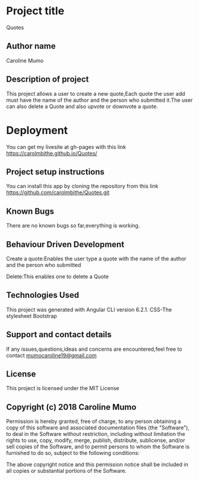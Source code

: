 # Project title
Quotes
## Author name
Caroline Mumo
## Description of project
This project allows a user to create a new quote,Each quote the user add must have the name of the author and the person who submitted it.The user can also delete a Quote and also upvote or downvote a quote.

# Deployment
You can get my livesite at gh-pages with this link  https://carolmbithe.github.io/Quotes/

## Project setup instructions
You can install this app by cloning the repository from this link https://github.com/carolmbithe/Quotes.git

## Known Bugs
There are no known bugs so far,everything is working.

## Behaviour Driven Development
Create a quote:Enables the user type a quote with the name of the author and the person who submitted

Delete:This enables one to delete  a Quote

## Technologies Used
This project was generated with Angular CLI version 6.2.1.
CSS-The stylesheet
Bootstrap

## Support and contact details
 If any issues,questions,ideas and concerns are encountered,feel free to contact mumocaroline19@gmail.com

## License
This project is licensed under the MIT License
## Copyright (c) 2018 Caroline Mumo
Permission is hereby granted, free of charge, to any person obtaining a copy
of this software and associated documentation files (the "Software"), to deal
in the Software without restriction, including without limitation the rights
to use, copy, modify, merge, publish, distribute, sublicense, and/or sell
copies of the Software, and to permit persons to whom the Software is
furnished to do so, subject to the following conditions:

The above copyright notice and this permission notice shall be included in
all copies or substantial portions of the Software.

